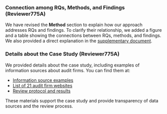 ### Connection among RQs, Methods, and Findings (Reviewer775A)
We have revised the **Method** section to explain how our approach addresses RQs and findings. To clarify their relationship, we added a figure and a table showing the connections between RQs, methods, and findings. We also provided a direct explanation in the [supplementary document](https://github.com/Anonymousauthor2024/Supplementary-documentation/blob/main/Research%20Method%2C%20Research%20Questions%2C%20and%20Findings%20Relationship.md).


### Details about the Case Study (Reviewer775A)
We provided details about the case study, including examples of information sources about audit firms. You can find them at:
- [Information source examples](https://github.com/Anonymousauthor2024/Supplementary-documentation/blob/main/Case%20Study%3A%20Information%20Sources%20and%20Sample.md)
- [List of 21 audit firm websites](https://github.com/Anonymousauthor2024/Supplementary-documentation/blob/main/Case%20Study%3A%20List%20of%2021%20audit%20firm%20websites.csv)
- [Review protocol and results](https://github.com/Anonymousauthor2024/Supplementary-documentation/blob/main/Case%20Study:%20Web3%20Auditing%20Website%20Review.md)

These materials support the case study and provide transparency of data sources and the review process.
